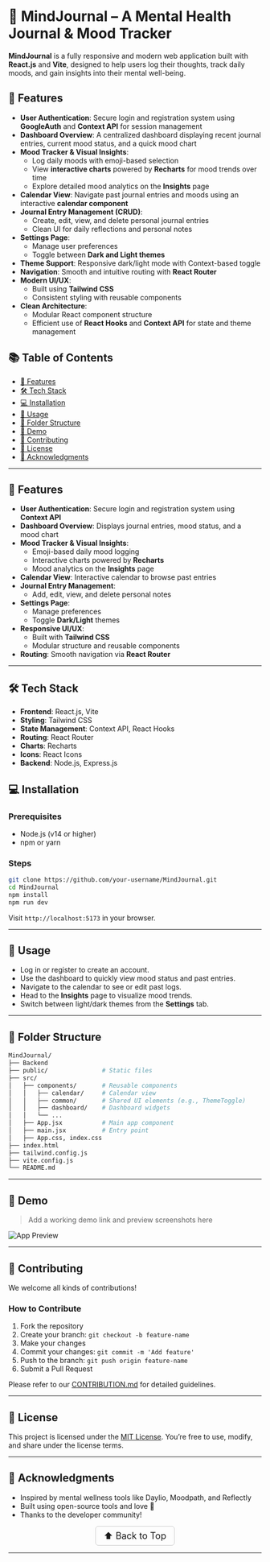 # 🧠 MindJournal – A Mental Health Journal & Mood Tracker

**MindJournal** is a fully responsive and modern web application built with **React.js** and **Vite**, designed to help users log their thoughts, track daily moods, and gain insights into their mental well-being.

## 🚀 Features

- **User Authentication**: Secure login and registration system using **GoogleAuth** and **Context API** for session management  
- **Dashboard Overview**: A centralized dashboard displaying recent journal entries, current mood status, and a quick mood chart  
- **Mood Tracker & Visual Insights**:
  - Log daily moods with emoji-based selection  
  - View **interactive charts** powered by **Recharts** for mood trends over time  
  - Explore detailed mood analytics on the **Insights** page  
- **Calendar View**: Navigate past journal entries and moods using an interactive **calendar component**  
- **Journal Entry Management (CRUD)**:
  - Create, edit, view, and delete personal journal entries  
  - Clean UI for daily reflections and personal notes  
- **Settings Page**:
  - Manage user preferences  
  - Toggle between **Dark and Light themes**  
- **Theme Support**: Responsive dark/light mode with Context-based toggle  
- **Navigation**: Smooth and intuitive routing with **React Router**  
- **Modern UI/UX**:
  - Built using **Tailwind CSS**  
  - Consistent styling with reusable components  
- **Clean Architecture**:
  - Modular React component structure  
  - Efficient use of **React Hooks** and **Context API** for state and theme management



## 📚 Table of Contents

- [🚀 Features](#-features)
- [🛠️ Tech Stack](#️-tech-stack)
- [💻 Installation](#-installation)
- [📖 Usage](#-usage)
- [📁 Folder Structure](#-folder-structure)
- [📸 Demo](#-demo)
- [🤝 Contributing](#-contributing)
- [📄 License](#-license)
- [🙏 Acknowledgments](#-acknowledgments)

---

## 🚀 Features

- **User Authentication**: Secure login and registration system using **Context API**
- **Dashboard Overview**: Displays journal entries, mood status, and a mood chart
- **Mood Tracker & Visual Insights**:
  - Emoji-based daily mood logging  
  - Interactive charts powered by **Recharts**
  - Mood analytics on the **Insights** page  
- **Calendar View**: Interactive calendar to browse past entries
- **Journal Entry Management**:
  - Add, edit, view, and delete personal notes  
- **Settings Page**:
  - Manage preferences  
  - Toggle **Dark/Light** themes  
- **Responsive UI/UX**:
  - Built with **Tailwind CSS**  
  - Modular structure and reusable components  
- **Routing**: Smooth navigation via **React Router**


---

## 🛠️ Tech Stack


- **Frontend**: React.js, Vite  
- **Styling**: Tailwind CSS  
- **State Management**: Context API, React Hooks  
- **Routing**: React Router  
- **Charts**: Recharts  
- **Icons**: React Icons
- **Backend**: Node.js, Express.js


## 💻 Installation

### Prerequisites

- Node.js (v14 or higher)
- npm or yarn

### Steps

```bash
git clone https://github.com/your-username/MindJournal.git
cd MindJournal
npm install
npm run dev
````

Visit `http://localhost:5173` in your browser.

---

## 📖 Usage

* Log in or register to create an account.
* Use the dashboard to quickly view mood status and past entries.
* Navigate to the calendar to see or edit past logs.
* Head to the **Insights** page to visualize mood trends.
* Switch between light/dark themes from the **Settings** tab.

---

## 📁 Folder Structure

```bash
MindJournal/
├── Backend
├── public/               # Static files
├── src/
│   ├── components/       # Reusable components
│   │   ├── calendar/     # Calendar view
│   │   ├── common/       # Shared UI elements (e.g., ThemeToggle)
│   │   ├── dashboard/    # Dashboard widgets
│   │   └── ...           
│   ├── App.jsx           # Main app component
│   ├── main.jsx          # Entry point
│   ├── App.css, index.css
├── index.html
├── tailwind.config.js
├── vite.config.js
└── README.md
```

---

## 📸 Demo

> Add a working demo link and preview screenshots here

![App Preview](public/demo-screenshot.png)


---

## 🤝 Contributing

We welcome all kinds of contributions!

### How to Contribute

1. Fork the repository
2. Create your branch: `git checkout -b feature-name`
3. Make your changes
4. Commit your changes: `git commit -m 'Add feature'`
5. Push to the branch: `git push origin feature-name`
6. Submit a Pull Request

Please refer to our [CONTRIBUTION.md](CONTRIBUTION.md) for detailed guidelines.


---

## 📄 License

This project is licensed under the [MIT License](LICENSE).
You’re free to use, modify, and share under the license terms.

---

## 🙏 Acknowledgments

* Inspired by mental wellness tools like Daylio, Moodpath, and Reflectly
* Built using open-source tools and love 💖
* Thanks to the developer community!

<p align="center">
  <a href="#top" style="font-size: 18px; padding: 8px 16px; display: inline-block; border: 1px solid #ccc; border-radius: 6px; text-decoration: none;">
    ⬆️ Back to Top
  </a>
</p>


---
